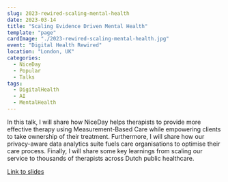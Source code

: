 ```yaml
---
slug: 2023-rewired-scaling-mental-health
date: 2023-03-14
title: "Scaling Evidence Driven Mental Health"
template: "page"
cardImage: "./2023-rewired-scaling-mental-health.jpg"
event: "Digital Health Rewired"
location: "London, UK"
categories:
  - NiceDay
  - Popular
  - Talks
tags:
  - DigitalHealth
  - AI
  - MentalHealth
---
```


In this talk, I will share how NiceDay helps therapists to provide more effective therapy using Measurement-Based Care while empowering clients to take ownership of their treatment. Furthermore, I will share how our privacy-aware data analytics suite fuels care organisations to optimise their care process. Finally, I will share some key learnings from scaling our service to thousands of therapists across Dutch public healthcare.

[Link to slides](/2023-rewired-slides.pdf)